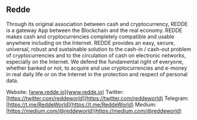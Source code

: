 ## Redde
Through its original association between cash and cryptocurrency, REDDE is a gateway App between the Blockchain and the real economy. REDDE makes cash and cryptocurrencies completely compatible and usable anywhere including on the Internet.
REDDE provides an easy, secure, universal, robust and sustainable solution to the cash-in / cash-out problem of cryptocurrencies and to the circulation of cash on electronic networks, especially on the Internet. We defend the fundamental right of everyone, whether banked or not, to acquire and use cryptocurrencies and e-money in real daily life or on the Internet in the protection and respect of personal data.

Website: [www.redde.io](www.redde.io)
Twitter: [https://twitter.com/reddeworld](https://twitter.com/reddeworld) 
Telegram: [https://t.me/ReddeWorld](https://t.me/ReddeWorld) 
Medium: [https://medium.com/@reddeworld](https://medium.com/@reddeworld)
